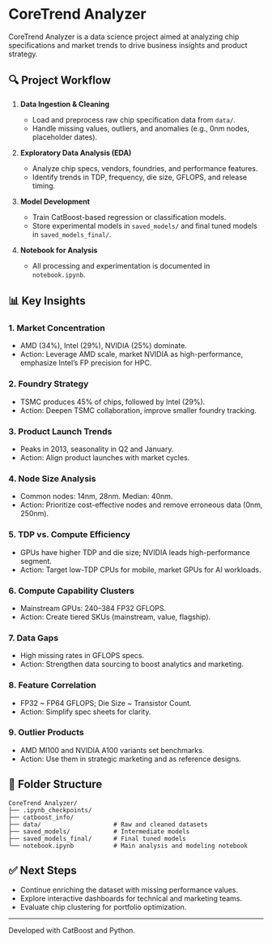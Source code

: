 
# CoreTrend Analyzer

CoreTrend Analyzer is a data science project aimed at analyzing chip specifications and market trends to drive business insights and product strategy.

## 🔍 Project Workflow

1. **Data Ingestion & Cleaning**
   - Load and preprocess raw chip specification data from `data/`.
   - Handle missing values, outliers, and anomalies (e.g., 0nm nodes, placeholder dates).

2. **Exploratory Data Analysis (EDA)**
   - Analyze chip specs, vendors, foundries, and performance features.
   - Identify trends in TDP, frequency, die size, GFLOPS, and release timing.

3. **Model Development**
   - Train CatBoost-based regression or classification models.
   - Store experimental models in `saved_models/` and final tuned models in `saved_models_final/`.

4. **Notebook for Analysis**
   - All processing and experimentation is documented in `notebook.ipynb`.

## 📊 Key Insights

### 1. Market Concentration
- AMD (34%), Intel (29%), NVIDIA (25%) dominate.
- Action: Leverage AMD scale, market NVIDIA as high-performance, emphasize Intel’s FP precision for HPC.

### 2. Foundry Strategy
- TSMC produces 45% of chips, followed by Intel (29%).
- Action: Deepen TSMC collaboration, improve smaller foundry tracking.

### 3. Product Launch Trends
- Peaks in 2013, seasonality in Q2 and January.
- Action: Align product launches with market cycles.

### 4. Node Size Analysis
- Common nodes: 14nm, 28nm. Median: 40nm.
- Action: Prioritize cost-effective nodes and remove erroneous data (0nm, 250nm).

### 5. TDP vs. Compute Efficiency
- GPUs have higher TDP and die size; NVIDIA leads high-performance segment.
- Action: Target low-TDP CPUs for mobile, market GPUs for AI workloads.

### 6. Compute Capability Clusters
- Mainstream GPUs: 240–384 FP32 GFLOPS.
- Action: Create tiered SKUs (mainstream, value, flagship).

### 7. Data Gaps
- High missing rates in GFLOPS specs.
- Action: Strengthen data sourcing to boost analytics and marketing.

### 8. Feature Correlation
- FP32 ~ FP64 GFLOPS; Die Size ~ Transistor Count.
- Action: Simplify spec sheets for clarity.

### 9. Outlier Products
- AMD MI100 and NVIDIA A100 variants set benchmarks.
- Action: Use them in strategic marketing and as reference designs.

## 📁 Folder Structure

```
CoreTrend Analyzer/
├── .ipynb_checkpoints/
├── catboost_info/
├── data/                    # Raw and cleaned datasets
├── saved_models/            # Intermediate models
├── saved_models_final/      # Final tuned models
└── notebook.ipynb           # Main analysis and modeling notebook
```

## ✅ Next Steps

- Continue enriching the dataset with missing performance values.
- Explore interactive dashboards for technical and marketing teams.
- Evaluate chip clustering for portfolio optimization.

---

Developed with CatBoost and Python.
